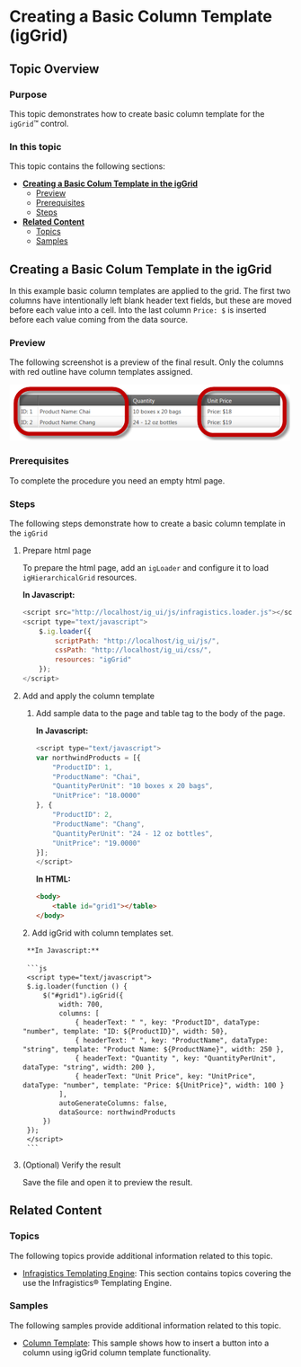﻿<!--
|metadata|
{
    "fileName": "creating-a-basic-column-template-in-the-iggrid",
    "controlName": "igGrid",
    "tags": ["Grids","How Do I","Templating"]
}
|metadata|
-->

# Creating a Basic Column Template (igGrid)

## Topic Overview

### Purpose

This topic demonstrates how to create basic column template for the `igGrid`™ control.

### In this topic

This topic contains the following sections:

-   [**Creating a Basic Colum Template in the igGrid**](#basic-tempalte)
    -   [Preview](#preview)
    -   [Prerequisites](#prerequisites)
    -   [Steps](#steps)
-   [**Related Content**](#related-content)
    -   [Topics](#topics)
    -   [Samples](#samples)



## <a id="basic-tempalte"></a> Creating a Basic Colum Template in the igGrid

In this example basic column templates are applied to the grid. The first two columns have intentionally left blank header text fields, but these are moved before each value into a cell. Into the last column `Price: $` is inserted before each value coming from the data source.

### <a id="preview"></a> Preview

The following screenshot is a preview of the final result. Only the columns with red outline have column templates assigned.

![](images/GridColumnTemplateWalkthough_1.png)

### <a id="prerequisites"></a> Prerequisites

To complete the procedure you need an empty html page.

### <a id="steps"></a> Steps

The following steps demonstrate how to create a basic column template in the `igGrid`

1. Prepare html page

	To prepare the html page, add an `igLoader` and configure it to load `igHierarchicalGrid` resources.
	
	**In Javascript:**
	
	```js
	<script src="http://localhost/ig_ui/js/infragistics.loader.js"></script>
	<script type="text/javascript">
		$.ig.loader({
			scriptPath: "http://localhost/ig_ui/js/",
			cssPath: "http://localhost/ig_ui/css/",
			resources: "igGrid"
		});
	</script>
	```

2. Add and apply the column template

	1. Add sample data to the page and table tag to the body of the page.
	
		**In Javascript:**
		
		```js
		<script type="text/javascript">
		var northwindProducts = [{
			"ProductID": 1,
			"ProductName": "Chai",
			"QuantityPerUnit": "10 boxes x 20 bags",
			"UnitPrice": "18.0000"
		}, {
			"ProductID": 2,
			"ProductName": "Chang",
			"QuantityPerUnit": "24 - 12 oz bottles",
			"UnitPrice": "19.0000"
		}];
		</script>
		```
		
		**In HTML:**
		
		```html
		<body>
			<table id="grid1"></table>
		</body>
		```
	
	​2. Add igGrid with column templates set.
	
		**In Javascript:**
		
		```js
		<script type="text/javascript">
		$.ig.loader(function () {
	        $("#grid1").igGrid({
				width: 700,
				columns: [
					{ headerText: " ", key: "ProductID", dataType: "number", template: "ID: ${ProductID}", width: 50},
					{ headerText: " ", key: "ProductName", dataType: "string", template: "Product Name: ${ProductName}", width: 250 },
					{ headerText: "Quantity ", key: "QuantityPerUnit", dataType: "string", width: 200 },
					{ headerText: "Unit Price", key: "UnitPrice", dataType: "number", template: "Price: ${UnitPrice}", width: 100 }
				],
				autoGenerateColumns: false,
				dataSource: northwindProducts                  
	        })
		});
		</script>
		```

3. (Optional) Verify the result

	Save the file and open it to preview the result.



## <a id="related-content"></a> Related Content

### <a id="topics"></a> Topics

The following topics provide additional information related to this topic.

- [Infragistics Templating Engine](igTemplating-Overview.html): This section contains topics covering the use the Infragistics® Templating Engine.

### <a id="samples"></a> Samples

The following samples provide additional information related to this topic.

- [Column Template](%%SamplesUrl%%/grid/column-template): This sample shows how to insert a button into a column using igGrid column template functionality.





 

 


